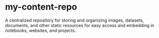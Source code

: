 # my-content-repo
A centralized repository for storing and organizing images, datasets, documents, and other static resources for easy access and embedding in notebooks, websites, and projects.
